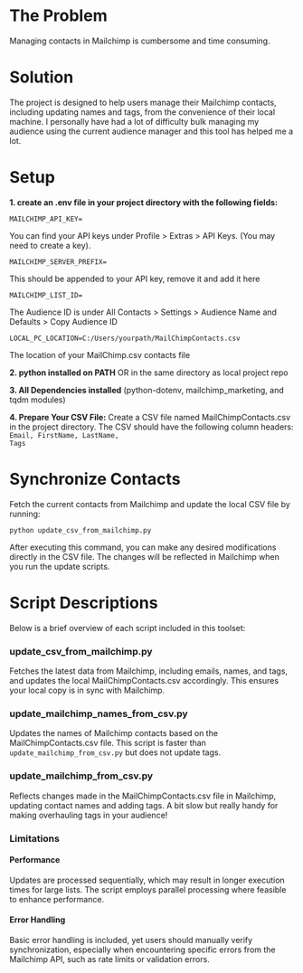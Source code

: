 <h1>The Problem</h1>

Managing contacts in Mailchimp is cumbersome and time consuming.

<h1>Solution</h1>

The project is designed to help users manage their Mailchimp contacts, including updating names and tags, from the convenience of their local machine. I personally have had a lot of difficulty bulk managing my audience using the current audience manager and this tool has helped me a lot.

<h1>Setup</h1>

**1. create an .env file in your project directory with the following fields:**

<code>MAILCHIMP_API_KEY=</code>

   <p>You can find your API keys under Profile > Extras > API Keys. (You may need to create a key).</p>

<code>MAILCHIMP_SERVER_PREFIX=</code>

   <p>This should be appended to your API key, remove it and add it here</p>

<code>MAILCHIMP_LIST_ID=</code>

   <p>The Audience ID is under All Contacts > Settings > Audience Name and Defaults > Copy Audience ID</p>

<code>LOCAL_PC_LOCATION=C:/Users/yourpath/MailChimpContacts.csv</code>

<p>The location of your MailChimp.csv contacts file</p>

**2. python installed on PATH**
OR in the same directory as local project repo

**3. All Dependencies installed**
(python-dotenv, mailchimp_marketing, and tqdm modules)

**4. Prepare Your CSV File:**
Create a CSV file named MailChimpContacts.csv in the project directory. The CSV should have the following column headers:
<code>Email, FirstName, LastName, Tags</code>

<h1>Synchronize Contacts</h1>
Fetch the current contacts from Mailchimp and update the local CSV file by running:

<code>python update_csv_from_mailchimp.py</code>

After executing this command, you can make any desired modifications directly in the CSV file. The changes will be reflected in Mailchimp when you run the update scripts.

<h1>Script Descriptions</h1>
Below is a brief overview of each script included in this toolset:

<h3>update_csv_from_mailchimp.py</h3>
Fetches the latest data from Mailchimp, including emails, names, and tags, and updates the local MailChimpContacts.csv accordingly. This ensures your local copy is in sync with Mailchimp.

<h3>update_mailchimp_names_from_csv.py</h3>
Updates the names of Mailchimp contacts based on the MailChimpContacts.csv file. This script is faster than <code>update_mailchimp_from_csv.py</code> but does not update tags.


<h3>update_mailchimp_from_csv.py</h3>
Reflects changes made in the MailChimpContacts.csv file in Mailchimp, updating contact names and adding tags. A bit slow but really handy for making overhauling tags in your audience!

<h3>Limitations</h3>

<h4>Performance</h4>

Updates are processed sequentially, which may result in longer execution times for large lists. The script employs parallel processing where feasible to enhance performance.

<h4>Error Handling</h4>

Basic error handling is included, yet users should manually verify synchronization, especially when encountering specific errors from the Mailchimp API, such as rate limits or validation errors.
